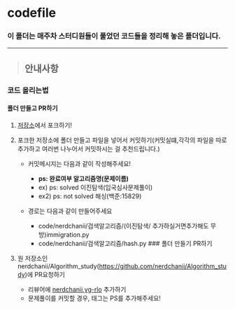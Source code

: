 # codefile

### 이 폴더는 매주차 스터디원들이 풀었던 코드들을 정리해 놓은 폴더입니다.

  ---
> ## 안내사항
 ### 코드 올리는법
 #### 폴더 만들고 PR하기

1. [저장소](https://github.com/nerdchanii/Algorithm_study)에서 포크하기!
  
2. 포크한 저장소에 폴더 만들고 파일을 넣어서 커밋하기(커밋실떄,각각의 파일을 따로 추가하고 여러번 나누어서 커밋하시는 걸 추천드립니다.)
    - 커밋메시지는 다음과 같이 작성해주세요!
       - **ps: 완료여부 알고리즘명(문제이름)**
       - ex) ps: solved 이진탐색(입국심사문제풀이)
       - ex2) ps: not solved 해싱(백준:15829)

    - 경로는 다음과 같이 만들어주세요
       - code/nerdchanii/검색알고리즘/(이진탐색/ 추가하실거면추가해도 무방)immigration.py 
       - code/nerdchanii/검색알고리즘/hash.py ### 폴더 만들기 PR하기
3. 원 저장소인 nerdchanii/Algorithm_study(https://github.com/nerdchanii/Algorithm_study)에 PR요청하기
    - 리뷰어에 [nerdchanii](https://github.com/nerdchanii),[vg-rlo](https://github.com/vg-rlo) 추가하기 
    - 문제풀이를 커밋할 경우, 태그는 PS를 추가해주세요! 
  
   